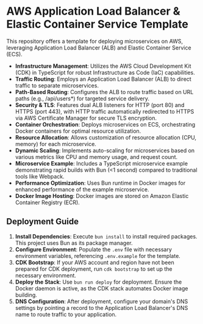 # AWS Application Load Balancer & Elastic Container Service Template

This repository offers a template for deploying microservices on AWS, leveraging Application Load Balancer (ALB) and Elastic Container Service (ECS).

- **Infrastructure Management**: Utilizes the AWS Cloud Development Kit (CDK) in TypeScript for robust Infrastructure as Code (IaC) capabilities.
- **Traffic Routing**: Employs an Application Load Balancer (ALB) to direct traffic to separate microservices.
- **Path-Based Routing**: Configures the ALB to route traffic based on URL paths (e.g., /api/users\*) for targeted service delivery.
- **Security & TLS**: Features dual ALB listeners for HTTP (port 80) and HTTPS (port 443), with HTTP traffic automatically redirected to HTTPS via AWS Certificate Manager for secure TLS encryption.
- **Container Orchestration**: Deploys microservices on ECS, orchestrating Docker containers for optimal resource utilization.
- **Resource Allocation**: Allows customization of resource allocation (CPU, memory) for each microservice.
- **Dynamic Scaling**: Implements auto-scaling for microservices based on various metrics like CPU and memory usage, and request count.
- **Microservice Example**: Includes a TypeScript microservice example demonstrating rapid builds with Bun (<1 second) compared to traditional tools like Webpack.
- **Performance Optimization**: Uses Bun runtime in Docker images for enhanced performance of the example microservice.
- **Docker Image Hosting**: Docker images are stored on Amazon Elastic Container Registry (ECR).

## Deployment Guide

1. **Install Dependencies**: Execute `bun install` to install required packages. This project uses Bun as its package manager.
2. **Configure Environment**: Populate the `.env` file with necessary environment variables, referencing `.env.example` for the template.
3. **CDK Bootstrap**: If your AWS account and region have not been prepared for CDK deployment, run `cdk bootstrap` to set up the necessary environment.
4. **Deploy the Stack**: Use `bun run deploy` for deployment. Ensure the Docker daemon is active, as the CDK stack automates Docker image building.
5. **DNS Configuration**: After deployment, configure your domain's DNS settings by pointing a record to the Application Load Balancer's DNS name to route traffic to your application.
